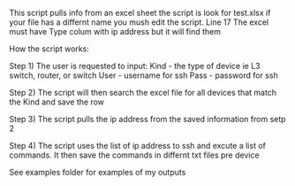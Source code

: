 This script pulls info from an excel sheet the script is look for test.xlsx if your file has a differnt name you mush edit the script. Line 17
The excel must have Type colum with ip address but it will find them 

How the script works:

Step 1) The user is requested to input:
Kind - the type of device ie L3 switch, router, or switch
User - username for ssh
Pass - password for ssh

Step 2) The script will then search the excel file for all devices that match the Kind and save the row

Step 3) The script pulls the ip address from the saved information from setp 2

Step 4) The script uses the list of ip address to ssh and excute a list of commands. It then save the commands in differnt txt files pre device

See examples folder for examples of my outputs
